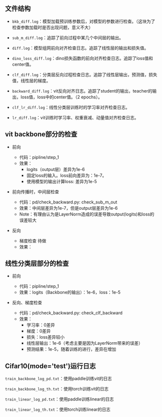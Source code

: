 ## 文件结构

- `bkb_diff.log`：模型加载预训练参数后，对模型的参数进行检查。（这块为了检查参数加载时是否出现问题，意义不大）

- `sub_m_diff.log`：追踪了前向过程中某几个中间层的输出。

- `diff.log`：模型组网前向对齐检查日志。追踪了线性层的输出和损失值。

- `dino_loss_diff.log`：dino损失函数的前向对齐检查日志。追踪了loss值和center值。

- `clf_diff.log`：分类层反向过程检查日志。追踪了线性层输出，预测值，损失值，线性层的梯度。
- `backward_diff.log`：vit反向对齐日志。追踪了student的输出，teacher的输出，loss值，loss中的center值。（2 epochs）。

- `clf_lr_diff.log`：线性分类层训练时的学习率对齐检查日志。

- `lr_diff.log`：vit训练时学习率、权重衰减、动量值对齐检查日志。



## vit backbone部分的检查

- 前向
  - 代码：pipline/step_1
  - 效果：
    - logits（output层）差异为1e-6
    - 固定loss的输入。loss前向差异为：1e-7。
    - 使用模型的输出计算loss: 差异为1e-5

- 前向传播时，中间层检查
  - 代码：pd/check_backward.py: check_sub_m_out
  - 效果：中间层差异为1e-7，但是output层差异为1e-6
  - Note：有理由认为是LayerNorm造成的误差导致output(logits)和loss的误差较大

- 反向
  - 梯度检查  待做
  - 效果：

## 线性分类层部分的检查

- 前向
  - 代码：pipline/step_1
  - 效果：logits（Backbone的输出）：1e-6，loss：1e-5

- 反向、梯度检查
  - 代码：pd/check_backward.py: check_clf_backward
  - 效果：
    - 学习率：0差异
    - 梯度：0差异
    - 损失：loss差异较小
    - 线性层输出：1e-6（考虑主要是因为LayerNorm带来的误差）
    - 预测结果：1e-5，随着训练的进行，差异在增加

## Cifar10(mode='test')运行日志

`train_backbone_log_pd.txt`：使用paddle训练vit的日志

`train_backbone_log_th.txt`：使用torch训练vit的日志

`train_linear_log_pd.txt`：使用paddle训练linear的日志

`train_linear_log_th.txt`：使用torch训练linear的日志